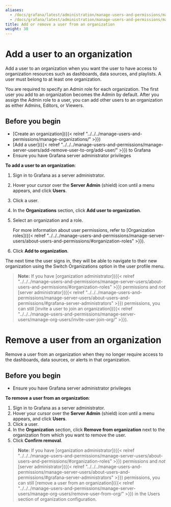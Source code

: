 ```yaml
---
aliases:
  - /docs/grafana/latest/administration/manage-users-and-permissions/manage-server-users/add-remove-user-to-org/
  - /docs/grafana/latest/administration/manage-users-and-permissions/manage-server-users/add-user-to-org/
title: Add or remove a user from an organization
weight: 30
---
```


# Add a user to an organization

Add a user to an organization when you want the user to have access to organization resources such as dashboards, data sources, and playlists. A user must belong to at least one organization.

You are required to specify an Admin role for each organization. The first user you add to an organization becomes the Admin by default. After you assign the Admin role to a user, you can add other users to an organization as either Admins, Editors, or Viewers.

## Before you begin

- [Create an organization]({{< relref "../../../manage-users-and-permissions/manage-organizations/" >}})
- [Add a user]({{< relref "../../../manage-users-and-permissions/manage-server-users/add-remove-user-to-org/add-user/" >}}) to Grafana
- Ensure you have Grafana server administrator privileges

**To add a user to an organization**:

1. Sign in to Grafana as a server administrator.
1. Hover your cursor over the **Server Admin** (shield) icon until a menu appears, and click **Users**.
1. Click a user.
1. In the **Organizations** section, click **Add user to organization**.
1. Select an organization and a role.

   For more information about user permissions, refer to [Organization roles]({{< relref "../../../manage-users-and-permissions/manage-server-users/about-users-and-permissions/#organization-roles" >}}).

1. Click **Add to organization**.

The next time the user signs in, they will be able to navigate to their new organization using the Switch Organizations option in the user profile menu.

> **Note:** If you have [organization administrator]({{< relref "../../../manage-users-and-permissions/manage-server-users/about-users-and-permissions/#organization-roles" >}}) permissions and _not_ [server administrator]({{< relref "../../../manage-users-and-permissions/manage-server-users/about-users-and-permissions/#grafana-server-administrators" >}}) permissions, you can still [invite a user to join an organization]({{< relref "../../../manage-users-and-permissions/manage-server-users/manage-org-users/invite-user-join-org/" >}}).

# Remove a user from an organization

Remove a user from an organization when they no longer require access to the dashboards, data sources, or alerts in that organization.

## Before you begin

- Ensure you have Grafana server administrator privileges

**To remove a user from an organization**:

1. Sign in to Grafana as a server administrator.
1. Hover your cursor over the **Server Admin** (shield) icon until a menu appears, and click **Users**.
1. Click a user.
1. In the **Organization** section, click **Remove from organization** next to the organization from which you want to remove the user.
1. Click **Confirm removal**.

> **Note:** If you have [organization administrator]({{< relref "../../../manage-users-and-permissions/manage-server-users/about-users-and-permissions/#organization-roles" >}}) permissions and _not_ [server administrator]({{< relref "../../../manage-users-and-permissions/manage-server-users/about-users-and-permissions/#grafana-server-administrators" >}}) permissions, you can still [remove a user from an organization]({{< relref "../../../manage-users-and-permissions/manage-server-users/manage-org-users/remove-user-from-org/" >}}) in the Users section of organization configuration.
